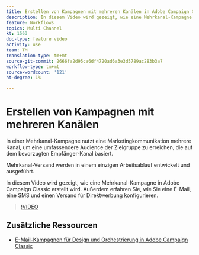```yaml
---
title: Erstellen von Kampagnen mit mehreren Kanälen in Adobe Campaign Classic (ACC)
description: In diesem Video wird gezeigt, wie eine Mehrkanal-Kampagne in Adobe Campaign Classic erstellt wird. Außerdem erfahren Sie, wie Sie eine E-Mail, eine SMS und einen Versand für Direktwerbung konfigurieren.
feature: Workflows
topics: Multi Channel
kt: 1563
doc-type: feature video
activity: use
team: TM
translation-type: tm+mt
source-git-commit: 2666fa2d95ca6df4720ad6a3e3d5789ac283b3a7
workflow-type: tm+mt
source-wordcount: '121'
ht-degree: 1%

---
```



# Erstellen von Kampagnen mit mehreren Kanälen

In einer Mehrkanal-Kampagne nutzt eine Marketingkommunikation mehrere Kanal, um eine umfassendere Audience der Zielgruppe zu erreichen, die auf dem bevorzugten Empfänger-Kanal basiert.

Mehrkanal-Versand werden in einem einzigen Arbeitsablauf entwickelt und ausgeführt.

In diesem Video wird gezeigt, wie eine Mehrkanal-Kampagne in Adobe Campaign Classic erstellt wird. Außerdem erfahren Sie, wie Sie eine E-Mail, eine SMS und einen Versand für Direktwerbung konfigurieren.

>[!VIDEO](https://video.tv.adobe.com/v/24981?quality=12)

## Zusätzliche Ressourcen

* [E-Mail-Kampagnen für Design und Orchestrierung in Adobe Campaign Classic](https://helpx.adobe.com/campaign/classic/how-to/design-orchestrate-email-campaigns-in-campaign-classic.html)

